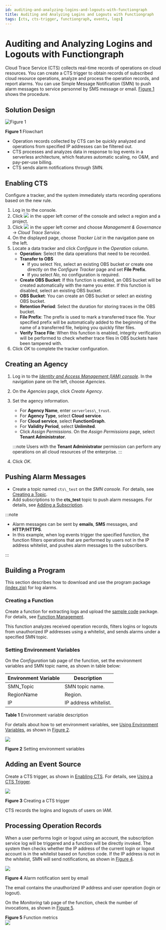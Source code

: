 ```yaml
---
id: auditing-and-analyzing-logins-and-logouts-with-functiongraph
title: Auditing and Analyzing Logins and Logouts with Functiongraph
tags: [cts, cts-trigger, functiongraph, events, logs]
---
```


# Auditing and Analyzing Logins and Logouts with Functiongraph

Cloud Trace Service (CTS) collects real-time records of operations on cloud resources. You can create a CTS trigger to obtain records of subscribed cloud resource operations, analyze and process the operation records, and report alarms. You can use Simple Message Notification (SMN) to push alarm messages to service personnel by SMS message or email. [Figure 1](#figure-1) shows the procedure.

## Solution Design

<a id="figure-1"></a>

![Figure 1](/img/docs/best-practices/management-and-deployment/cloud-trace/auditing-and-analyzing-logins-and-logouts-with-functiongraph/en-us_image_0000001264679162.png)

**Figure 1** Flowchart  

* Operation records collected by CTS can be quickly analyzed and operations from specified IP addresses can be filtered out.
* CTS processes and analyzes data in response to log events in a serverless architecture, which features automatic scaling, no O&M, and pay-per-use billing.
* CTS sends alarm notifications through SMN.

## Enabling CTS

Configure a tracker, and the system immediately starts recording operations based on the new rule.

1. Log in to the console.
2. Click ![](/img/en-us_image_0000001264369622.png) in the upper left corner of the console and select a region and a project.
3. Click ![](/img/en-us_image_0000001312049497.png) in the upper left corner and choose *Management & Governance* -> *Cloud Trace Service*.
4. On the displayed page, choose *Tracker List* in the navigation pane on the left.
5. Locate a data tracker and click *Configure* in the *Operation* column.
    * **Operation**: Select the data operations that need to be recorded.
    * **Transfer to OBS**
        * If you select *Yes*, select an existing OBS bucket or create one directly on the *Configure Tracker* page and set **File Prefix**.
        * If you select *No*, no configuration is required.
    * **Create OBS Bucket**: If this function is enabled, an OBS bucket will be created automatically with the name you enter. If this function is disabled, select an existing OBS bucket.
    * **OBS Bucket**: You can create an OBS bucket or select an existing OBS bucket.
    * **Retention Period**: Select the duration for storing traces in the OBS bucket.
    * **File Prefix**: The prefix is used to mark a transferred trace file. Your specified prefix will be automatically added to the beginning of the name of a transferred file, helping you quickly filter files.
    * **Verify Trace File**: When this function is enabled, integrity verification will be performed to check whether trace files in OBS buckets have been tampered with.
6. Click *OK* to complete the tracker configuration.

## Creating an Agency

1. Log in to the [*Identity and Access Management (IAM) console*](https://console.otc.t-systems.com/iam/?locale=en-us). In the navigation pane on the left, choose *Agencies*.
2. On the *Agencies* page, click *Create Agency*.
3. Set the agency information.

    * For **Agency Name**, enter `serverless\_trust`.
    * For **Agency Type**, select **Cloud service**.
    * For **Cloud service**, select **FunctionGraph**.
    * For **Validity Period**, select **Unlimited**.
    * Click *Assign Permissions*. On the *Assign Permissions* page, select **Tenant Administrator**.

    :::note
        Users with the **Tenant Administrator** permission can perform any operations on all cloud resources of the enterprise.
    :::

4. Click *OK*.

## Pushing Alarm Messages

* Create a topic named `cts\_test` on the *SMN console*. For details, see [Creating a Topic](https://docs.otc.t-systems.com/simple-message-notification/umn/topic_management/creating_a_topic.html).
* Add subscriptions to the **cts\_test** topic to push alarm messages. For details, see [Adding a Subscription](https://docs.otc.t-systems.com/simple-message-notification/umn/topic_management/adding_a_subscription_to_a_topic.html).

:::note

* Alarm messages can be sent by **emails**, **SMS** messages, and **HTTP/HTTPS**.
* In this example, when log events trigger the specified function, the function filters operations that are performed by users not in the IP address whitelist, and pushes alarm messages to the subscribers.

:::

## Building a Program

<!-- TODO: change the link to otc hosted zip file -->
This section describes how to download and use the program package [(index.zip)](https://functionstage-examples.obs.cn-north-1.myhuaweicloud.com/index.zip) for log alarms.

### Creating a Function

<!-- TODO: change the link to otc hosted zip file -->
Create a function for extracting logs and upload the [sample code](https://functionstage-examples.obs.cn-north-1.myhuaweicloud.com/fss_examples_logstore_warning.zip) package. For details, see [Function Management](https://docs.otc.t-systems.com/function-graph/umn/function_management.html).

This function analyzes received operation records, filters logins or logouts from unauthorized IP addresses using a whitelist, and sends alarms under a specified SMN topic.

### Setting Environment Variables

On the *Configuration* tab page of the function, set the environment variables and SMN topic name, as shown in table below:

|       Environment Variable|       Description          |
|---------------------------|----------------------------|
|       SMN_Topic           |       SMN topic name.      |
|       RegionName          |       Region.              |
|       IP                  |       IP address whitelist.|

**Table 1** Environment variable description

For details about how to set environment variables, see [Using Environment Variables](https://docs.otc.t-systems.com/function-graph/umn/configuring_functions/configuring_environment_variables.html), as shown in [Figure 2](#figure-2).

<a id="figure-2"></a>

![](/img/docs/best-practices/management-and-deployment/cloud-trace/auditing-and-analyzing-logins-and-logouts-with-functiongraph/en-us_image_0000001264392960.png)

**Figure 2** Setting environment variables  

## Adding an Event Source

Create a CTS trigger, as shown in [Enabling CTS](#enabling-cts). For details, see [Using a CTS Trigger](https://docs.otc.t-systems.com/function-graph/umn/creating_triggers/using_a_cts_trigger.html).

<a id="figure-3"></a>

![](/img/docs/best-practices/management-and-deployment/cloud-trace/auditing-and-analyzing-logins-and-logouts-with-functiongraph/en-us_image_0000001312436037.png)

**Figure 3** Creating a CTS trigger  

CTS records the logins and logouts of users on IAM.

## Processing Operation Records

When a user performs login or logout using an account, the subscription service log will be triggered and a function will be directly invoked. The system then checks whether the IP address of the current login or logout account is in the whitelist based on function code. If the IP address is not in the whitelist, SMN will send notifications, as shown in [Figure 4](#figure-4).

<a id="figure-4"></a>

![](https://support.huaweicloud.com/intl/en-us/bestpractice-cts/en-us_image_0000001312598869.png)

**Figure 4** Alarm notification sent by email  

The email contains the unauthorized IP address and user operation (login or logout).

On the *Monitoring* tab page of the function, check the number of invocations, as shown in [Figure 5](#figure-5).

<a id="figure-"></a>

**Figure 5** Function metrics  
![](https://support.huaweicloud.com/intl/en-us/bestpractice-cts/en-us_image_0000001312357985.png)
